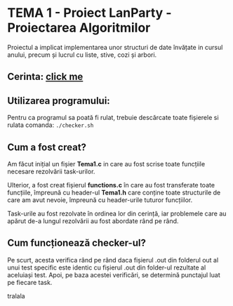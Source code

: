 # TEMA 1 - Proiect LanParty - Proiectarea Algoritmilor

Proiectul a implicat implementarea unor structuri de date învățate in cursul anului, precum și lucrul cu liste, stive, cozi și arbori.

## Cerinta: [click me](https://ocw.cs.pub.ro/courses/sda-ab/tema1)

## Utilizarea programului:

Pentru ca programul sa poată fi rulat, trebuie descărcate toate fișierele si rulata comanda: `./checker.sh`

## Cum a fost creat?

Am făcut inițial un fișier **Tema1.c** in care au fost scrise toate funcțiile necesare rezolvării task-urilor. 

Ulterior, a fost creat fișierul **functions.c** în care au fost transferate toate funcțiile, împreună cu header-ul **Tema1.h** care conține toate structurile de care am avut nevoie, împreună cu header-urile tuturor funcțiilor.

Task-urile au fost rezolvate în ordinea lor din cerință, iar problemele care au apărut de-a lungul rezolvării au fost abordate rând pe rând.

## Cum funcționează checker-ul?

Pe scurt, acesta verifica rând pe rând daca fișierul .out din folderul out al unui test specific este identic cu fișierul .out din folder-ul rezultate al aceluiași test. Apoi, pe baza acestei verificări, se determină punctajul luat pe fiecare task.

tralala
